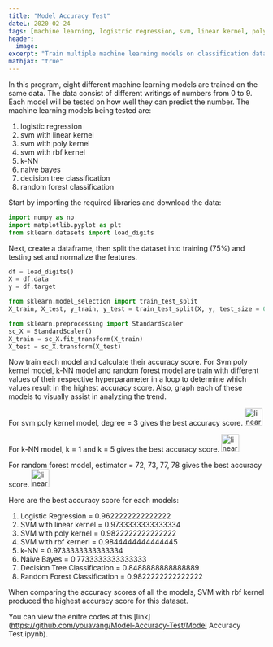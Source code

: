 ```yaml
---
title: "Model Accuracy Test"
dateL: 2020-02-24
tags: [machine learning, logistric regression, svm, linear kernel, poly kernel, rbf, kNN, naive bayes, decision tree, random forest, classification, accuracy score]
header:
  image: 
excerpt: "Train multiple machine learning models on classification dataset."
mathjax: "true"
---
```

In this program, eight different machine learning models are trained on the same data. The data consist of different writings of numbers from 0 to 9. Each model will be tested on how well they can predict the number. The machine learning models being tested are:
  1. logistic regression
  2. svm with linear kernel
  3. svm with poly kernel
  4. svm with rbf kernel
  5. k-NN
  6. naive bayes
  7. decision tree classification
  8. random forest classification

Start by importing the required libraries and download the data:
```python
import numpy as np
import matplotlib.pyplot as plt
from sklearn.datasets import load_digits
```
Next, create a dataframe, then split the dataset into training (75%) and testing set and normalize the features.
```python
df = load_digits()
X = df.data
y = df.target

from sklearn.model_selection import train_test_split
X_train, X_test, y_train, y_test = train_test_split(X, y, test_size = 0.25, random_state = 0)

from sklearn.preprocessing import StandardScaler
sc_X = StandardScaler()
X_train = sc_X.fit_transform(X_train)
X_test = sc_X.transform(X_test)
```
Now train each model and calculate their accuracy score. For Svm poly kernel model, k-NN model and random forest model are train with different values of their respective hyperparameter in a loop to determine which values result in the highest accuracy score. Also, graph each of these models to visually assist in analyzing the trend.

For svm poly kernel model, degree = 3 gives the best accuracy score.
<img src="{{ site.url }}{{ site.baseurl }}/images/models/svm-kernel.png" alt="linearly separable data" height="35">

For k-NN model, k = 1 and k = 5 gives the best accuracy score.
<img src="{{ site.url }}{{ site.baseurl }}/images/models/kNN.png" alt="linearly separable data" height="35">

For random forest model, estimator = 72, 73, 77, 78 gives the best accuracy score.
<img src="{{ site.url }}{{ site.baseurl }}/images/models/estimators.png" alt="linearly separable data" height="35">

Here are the best accuracy score for each models:
  1. Logistic Regression = 0.9622222222222222
  2. SVM with linear kernel = 0.9733333333333334
  3. SVM with poly kernel = 0.9822222222222222
  4. SVM with rbf kernerl = 0.9844444444444445
  5. k-NN = 0.9733333333333334
  6. Naive Bayes = 0.7733333333333333
  7. Decision Tree Classification = 0.8488888888888889
  8.  Random Forest Classification = 0.9822222222222222
  
When comparing the accuracy scores of all the models, SVM with rbf kernel produced the highest accuracy score for this dataset.

You can view the enitre codes at this [link](https://github.com/youavang/Model-Accuracy-Test/Model Accuracy Test.ipynb).

